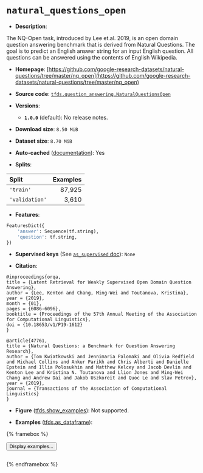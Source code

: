 <div itemscope itemtype="http://schema.org/Dataset">
  <div itemscope itemprop="includedInDataCatalog" itemtype="http://schema.org/DataCatalog">
    <meta itemprop="name" content="TensorFlow Datasets" />
  </div>
  <meta itemprop="name" content="natural_questions_open" />
  <meta itemprop="description" content="The NQ-Open task, introduced by Lee et.al. 2019, is an open domain question answering benchmark that is derived from Natural Questions. The goal is to predict an English answer string for an input English question. All questions can be answered using the contents of English Wikipedia.&#10;&#10;To use this dataset:&#10;&#10;```python&#10;import tensorflow_datasets as tfds&#10;&#10;ds = tfds.load(&#x27;natural_questions_open&#x27;, split=&#x27;train&#x27;)&#10;for ex in ds.take(4):&#10;  print(ex)&#10;```&#10;&#10;See [the guide](https://www.tensorflow.org/datasets/overview) for more&#10;informations on [tensorflow_datasets](https://www.tensorflow.org/datasets).&#10;&#10;" />
  <meta itemprop="url" content="https://www.tensorflow.org/datasets/catalog/natural_questions_open" />
  <meta itemprop="sameAs" content="https://github.com/google-research-datasets/natural-questions/tree/master/nq_open" />
  <meta itemprop="citation" content="@inproceedings{orqa,&#10;title = {Latent Retrieval for Weakly Supervised Open Domain Question Answering},&#10;author = {Lee, Kenton and Chang, Ming-Wei and Toutanova, Kristina},&#10;year = {2019},&#10;month = {01},&#10;pages = {6086-6096},&#10;booktitle = {Proceedings of the 57th Annual Meeting of the Association for Computational Linguistics},&#10;doi = {10.18653/v1/P19-1612}&#10;}&#10;&#10;@article{47761,&#10;title = {Natural Questions: a Benchmark for Question Answering Research},&#10;author = {Tom Kwiatkowski and Jennimaria Palomaki and Olivia Redfield and Michael Collins and Ankur Parikh and Chris Alberti and Danielle Epstein and Illia Polosukhin and Matthew Kelcey and Jacob Devlin and Kenton Lee and Kristina N. Toutanova and Llion Jones and Ming-Wei Chang and Andrew Dai and Jakob Uszkoreit and Quoc Le and Slav Petrov},&#10;year = {2019},&#10;journal = {Transactions of the Association of Computational Linguistics}&#10;}" />
</div>

# `natural_questions_open`

*   **Description**:

The NQ-Open task, introduced by Lee et.al. 2019, is an open domain question
answering benchmark that is derived from Natural Questions. The goal is to
predict an English answer string for an input English question. All questions
can be answered using the contents of English Wikipedia.

*   **Homepage**:
    [https://github.com/google-research-datasets/natural-questions/tree/master/nq_open](https://github.com/google-research-datasets/natural-questions/tree/master/nq_open)

*   **Source code**:
    [`tfds.question_answering.NaturalQuestionsOpen`](https://github.com/tensorflow/datasets/tree/master/tensorflow_datasets/question_answering/natural_questions_open.py)

*   **Versions**:

    *   **`1.0.0`** (default): No release notes.

*   **Download size**: `8.50 MiB`

*   **Dataset size**: `8.70 MiB`

*   **Auto-cached**
    ([documentation](https://www.tensorflow.org/datasets/performances#auto-caching)):
    Yes

*   **Splits**:

Split          | Examples
:------------- | -------:
`'train'`      | 87,925
`'validation'` | 3,610

*   **Features**:

```python
FeaturesDict({
    'answer': Sequence(tf.string),
    'question': tf.string,
})
```

*   **Supervised keys** (See
    [`as_supervised` doc](https://www.tensorflow.org/datasets/api_docs/python/tfds/load#args)):
    `None`

*   **Citation**:

```
@inproceedings{orqa,
title = {Latent Retrieval for Weakly Supervised Open Domain Question Answering},
author = {Lee, Kenton and Chang, Ming-Wei and Toutanova, Kristina},
year = {2019},
month = {01},
pages = {6086-6096},
booktitle = {Proceedings of the 57th Annual Meeting of the Association for Computational Linguistics},
doi = {10.18653/v1/P19-1612}
}

@article{47761,
title = {Natural Questions: a Benchmark for Question Answering Research},
author = {Tom Kwiatkowski and Jennimaria Palomaki and Olivia Redfield and Michael Collins and Ankur Parikh and Chris Alberti and Danielle Epstein and Illia Polosukhin and Matthew Kelcey and Jacob Devlin and Kenton Lee and Kristina N. Toutanova and Llion Jones and Ming-Wei Chang and Andrew Dai and Jakob Uszkoreit and Quoc Le and Slav Petrov},
year = {2019},
journal = {Transactions of the Association of Computational Linguistics}
}
```

*   **Figure**
    ([tfds.show_examples](https://www.tensorflow.org/datasets/api_docs/python/tfds/visualization/show_examples)):
    Not supported.

*   **Examples**
    ([tfds.as_dataframe](https://www.tensorflow.org/datasets/api_docs/python/tfds/as_dataframe)):

<!-- mdformat off(HTML should not be auto-formatted) -->

{% framebox %}

<button id="displaydataframe">Display examples...</button>
<div id="dataframecontent" style="overflow-x:scroll"></div>
<script src="https://www.gstatic.com/external_hosted/jquery2.min.js"></script>
<script>
var url = "https://storage.googleapis.com/tfds-data/visualization/dataframe/natural_questions_open-1.0.0.html";
$(document).ready(() => {
  $("#displaydataframe").click((event) => {
    // Disable the button after clicking (dataframe loaded only once).
    $("#displaydataframe").prop("disabled", true);

    // Pre-fetch and display the content
    $.get(url, (data) => {
      $("#dataframecontent").html(data);
    }).fail(() => {
      $("#dataframecontent").html(
        'Error loading examples. If the error persist, please open '
        + 'a new issue.'
      );
    });
  });
});
</script>

{% endframebox %}

<!-- mdformat on -->